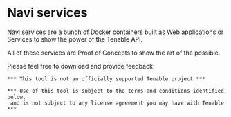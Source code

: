 # Navi services

Navi services are a bunch of Docker containers built as Web applications or Services to show the power of the Tenable API.

All of these services are Proof of Concepts to show the art of the possible.

Please feel free to download and provide feedback

    *** This tool is not an officially supported Tenable project ***
    
    *** Use of this tool is subject to the terms and conditions identified below,
     and is not subject to any license agreement you may have with Tenable ***

